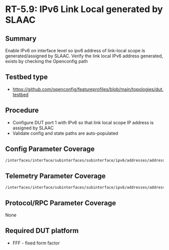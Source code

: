 # RT-5.9: IPv6 Link Local generated by SLAAC

## Summary

Enable IPv6 on interface level so ipv6 address of link-local scope is generated/assigned by SLAAC. Verify the link local IPv6 address generated, exists by checking the Openconfig path

## Testbed type

*   https://github.com/openconfig/featureprofiles/blob/main/topologies/dut.testbed

## Procedure
  * Configure DUT port 1 with IPv6 so that link local scope IP address is assigned by SLAAC
  * Validate config and state paths are auto-populated

## Config Parameter Coverage
```
/interfaces/interface/subinterfaces/subinterface/ipv6/addresses/address/config/ip
```

## Telemetry Parameter Coverage
```
/interfaces/interface/subinterfaces/subinterface/ipv6/addresses/address/state/ip
```

## Protocol/RPC Parameter Coverage
None

## Required DUT platform
* FFF - fixed form factor
